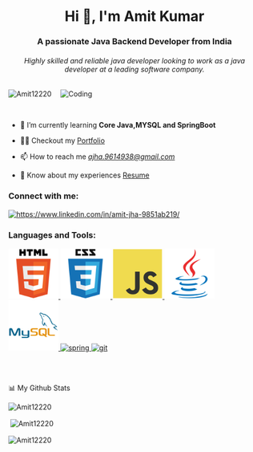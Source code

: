 <h1 align="center">Hi 👋, I'm Amit Kumar</h1>
<h3 align="center">A passionate Java Backend Developer from India</h3>
<h6 align="center">Highly skilled and reliable java developer looking to work as a  java developer at a leading software company.</h6>
    <img
      align="right"
      src="https://cdn.dribbble.com/users/1162077/screenshots/3848914/programmer.gif"
      alt="Coding"
      width="400"
    />

<p align="left"> <img src="https://komarev.com/ghpvc/?username=Amit12220&label=Profile%20views&color=0e75b6&style=flat" alt="Amit12220" /> </p>

<p align="left"> <a href="https://twitter.com/" target="blank"><img src="https://img.shields.io/twitter/follow/?logo=twitter&style=for-the-badge" alt="" /></a> </p>

- 🌱 I’m currently learning **Core Java,MYSQL and SpringBoot**

- 👨‍💻 Checkout my <a href="https://amit12220.github.io/">Portfolio</a>

- 📫 How to reach me *ajha.9614938@gmail.com*

- 📄 Know about my experiences [Resume](https://drive.google.com/drive/folders/1bYofWe5_9hz2QA_BwyCsvT1rm_ckd3gm)

<h3 align="left">Connect with me:</h3>
<p align="left">
<a href="https://www.linkedin.com/in/amit-jha-9851ab219/" target="blank"><img align="center" src="https://raw.githubusercontent.com/rahuldkjain/github-profile-readme-generator/master/src/images/icons/Social/linked-in-alt.svg" alt="https://www.linkedin.com/in/amit-jha-9851ab219/" height="30" width="40" /></a>
</p>

<h3 align="left">Languages and Tools:</h3>
<p align="left"> 

<a href="https://www.w3.org/html/" target="_blank" rel="noreferrer"> <img src="https://raw.githubusercontent.com/devicons/devicon/master/icons/html5/html5-original-wordmark.svg" alt="html5" width="100" height="100"/> </a>
<a href="https://www.w3schools.com/css/" target="_blank" rel="noreferrer"> <img src="https://raw.githubusercontent.com/devicons/devicon/master/icons/css3/css3-original-wordmark.svg" alt="css3" width="100" height="100"/> </a> 
<a href="https://developer.mozilla.org/en-US/docs/Web/JavaScript" target="_blank" rel="noreferrer"> <img src="https://raw.githubusercontent.com/devicons/devicon/master/icons/javascript/javascript-original.svg" alt="javascript" width="100" height="100"/> </a> 
<a href="https://www.java.com" target="_blank" rel="noreferrer"> <img src="https://raw.githubusercontent.com/devicons/devicon/master/icons/java/java-original.svg" alt="java" width="100" height="100"/> </a>
<a href="https://www.mysql.com/" target="_blank" rel="noreferrer"> <img src="https://raw.githubusercontent.com/devicons/devicon/master/icons/mysql/mysql-original-wordmark.svg" alt="mysql" width="100" height="100"/> </a>
<a href="https://spring.io/" target="_blank" rel="noreferrer"> <img src="https://www.vectorlogo.zone/logos/springio/springio-icon.svg" alt="spring" width="100" height="100"/> </a> <a href="https://git-scm.com/" target="_blank" rel="noreferrer"> <img src="https://www.vectorlogo.zone/logos/git-scm/git-scm-icon.svg" alt="git" width="100" height="100"/> </a> 

<br>
<br>
    
📊 My Github Stats
<p><img align="center" width="500" src="https://github-readme-stats.vercel.app/api/top-langs?username=Amit12220&show_icons=true&locale=en&layout=compact" alt="Amit12220" /></p>

<p>&nbsp;<img align="center" width="500" src="https://github-readme-stats.vercel.app/api?username=Amit12220&show_icons=true&locale=en" alt="Amit12220" /></p>

<p><img align="center" width="500" src="https://github-readme-streak-stats.herokuapp.com/?user=Amit12220&" alt="Amit12220" /></p>
